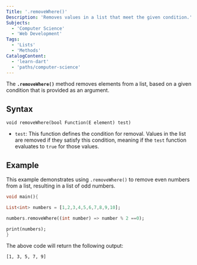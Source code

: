 ```yaml
---
Title: '.removeWhere()'
Description: 'Removes values in a list that meet the given condition.'
Subjects:
  - 'Computer Science'
  - 'Web Development'
Tags:
  - 'Lists'
  - 'Methods'
CatalogContent:
  - 'learn-dart'
  - 'paths/computer-science'
---
```


The **`.removeWhere()`** method removes elements from a list, based on a given condition that is provided as an argument.

## Syntax

```pseudo
void removeWhere(bool Function(E element) test)
```

- `test`: This function defines the condition for removal. Values in the list are removed if they satisfy this condition, meaning if the `test` function evaluates to `true` for those values.

## Example

This example demonstrates using `.removeWhere()` to remove even numbers from a list, resulting in a list of odd numbers.

```dart
void main(){

List<int> numbers = [1,2,3,4,5,6,7,8,9,10];

numbers.removeWhere((int number) => number % 2 ==0);

print(numbers);
}
```

The above code will return the following output:

```shell
[1, 3, 5, 7, 9]
```

